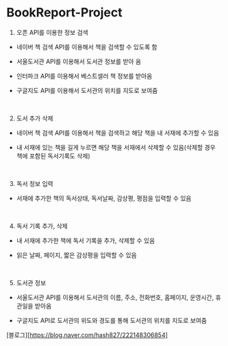 # BookReport-Project

1. 오픈 API를 이용한 정보 검색

 - 네이버 책 검색 API를 이용해서 책을 검색할 수 있도록 함

 - 서울도서관 API를 이용해서 도서관 정보를 받아 옴

 - 인터파크 API를 이용해서 베스트셀러 책 정보를 받아옴

 - 구글지도 API를 이용해서 도서관의 위치를 지도로 보여줌

​

2. 도서 추가 삭제

 - 네이버 책 검색 API를 이용해서 책을 검색하고 해당 책을 내 서재에 추가할 수 있음

 - 내 서재에 있는 책을 길게 누르면 해당 책을 서재에서 삭제할 수 있음(삭제할 경우 책에 포함된 독서기록도 삭제)

​

3. 독서 정보 입력

 - 서재에 추가한 책의 독서상태, 독서날짜, 감상평, 평점을 입력할 수 있음

​

4. 독서 기록 추가, 삭제

 - 내 서재에 추가한 책에 독서 기록을 추가, 삭제할 수 있음

 - 읽은 날짜, 페이지, 짧은 감상평을 입력할 수 있음

​

5. 도서관 정보

 - 서울도서관 API를 이용해서 도서관의 이름, 주소, 전화번호, 홈페이지, 운영시간, 휴관일을 받아옴

 - 구글지도 API로 도서관의 위도와 경도를 통해 도서관의 위치를 지도로 보여줌
 
 [블로그][https://blog.naver.com/hash827/222148306854]
